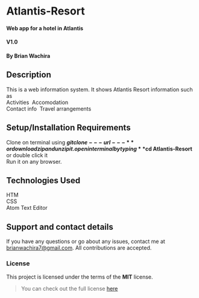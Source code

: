 # Atlantis-Resort
#### Web app for a hotel in Atlantis
#### V1.0
#### By **Brian Wachira**
## Description
This is a web information system. It shows Atlantis Resort information such as<br/>Activities&nbsp;&nbsp;Accomodation<br/>Contact info&nbsp;&nbsp;Travel arrangements
## Setup/Installation Requirements
Clone on terminal using **$git clone ---url---** or download zip and unzip it.
open in terminal by typing **$cd Atlantis-Resort** or double click it<br/>
Run it on any browser.
## Technologies Used
HTM<br/>
CSS<br/>
Atom Text Editor
## Support and contact details
If you have any questions or go about any issues, contact me at brianwachira7@gmail.com.
All contributions are accepted.
### License
This project is licensed under the terms of the **MIT** license.

>You can check out the full license [here](https://github.com/briananointed/Atlantis-Resort/blob/master/LICENSE)
  
